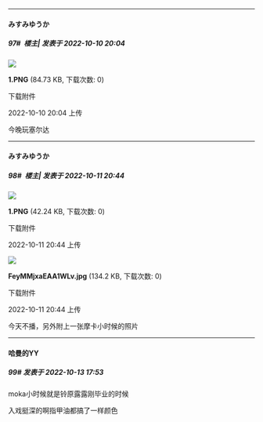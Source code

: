 

*****

####  みすみゆうか  
##### 97#         楼主| 发表于 2022-10-10 20:04

<img src="https://img.saraba1st.com/forum/202210/10/200410z1h3m76dgda63il7.png" referrerpolicy="no-referrer">

<strong>1.PNG</strong> (84.73 KB, 下载次数: 0)

下载附件

2022-10-10 20:04 上传

今晚玩塞尔达



*****

####  みすみゆうか  
##### 98#         楼主| 发表于 2022-10-11 20:44

<img src="https://img.saraba1st.com/forum/202210/11/204426y5w5k4qhll1uh549.png" referrerpolicy="no-referrer">

<strong>1.PNG</strong> (42.24 KB, 下载次数: 0)

下载附件

2022-10-11 20:44 上传

<img src="https://img.saraba1st.com/forum/202210/11/204432p09n9n700vm0nmtl.jpg" referrerpolicy="no-referrer">

<strong>FeyMMjxaEAA1WLv.jpg</strong> (134.2 KB, 下载次数: 0)

下载附件

2022-10-11 20:44 上传

今天不播，另外附上一张摩卡小时候的照片



*****

####  哈曼的YY  
##### 99#       发表于 2022-10-13 17:53

moka小时候就是铃原露露刚毕业的时候

入戏挺深的啊指甲油都搞了一样颜色


